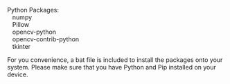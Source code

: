 Python Packages:<br />
&nbsp;&nbsp;&nbsp;numpy<br />
&nbsp;&nbsp;&nbsp;Pillow<br />
&nbsp;&nbsp;&nbsp;opencv-python<br />
&nbsp;&nbsp;&nbsp;opencv-contrib-python<br />
&nbsp;&nbsp;&nbsp;tkinter<br />

For you convenience, a bat file is included to install the packages onto your system. Please make sure that you have Python and Pip installed on your device.
